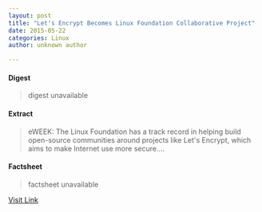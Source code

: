 ```yaml
---
layout: post
title: "Let's Encrypt Becomes Linux Foundation Collaborative Project"
date: 2015-05-22
categories: Linux
author: unknown author

---
```



#### Digest
>digest unavailable

#### Extract
>eWEEK: The Linux Foundation has a track record in helping build open-source communities around projects like Let's Encrypt, which aims to make Internet use more secure....

#### Factsheet
>factsheet unavailable

[Visit Link](http://www.linuxtoday.com/security/lets-encrypt-becomes-linux-foundation-collaborative-project.html)


